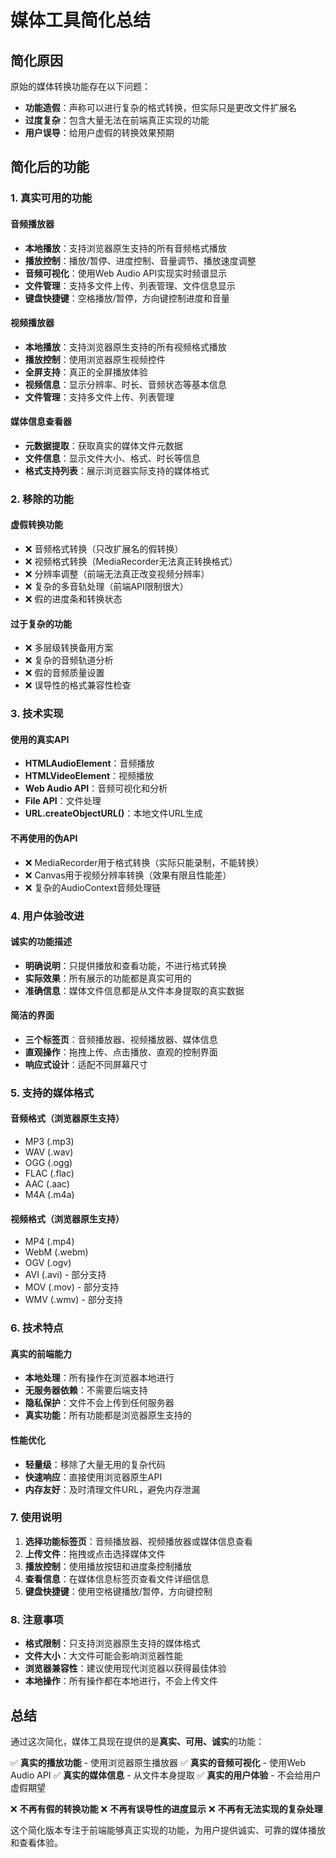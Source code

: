 # 媒体工具简化总结

## 简化原因

原始的媒体转换功能存在以下问题：
- **功能造假**：声称可以进行复杂的格式转换，但实际只是更改文件扩展名
- **过度复杂**：包含大量无法在前端真正实现的功能
- **用户误导**：给用户虚假的转换效果预期

## 简化后的功能

### 1. 真实可用的功能

#### 音频播放器
- **本地播放**：支持浏览器原生支持的所有音频格式播放
- **播放控制**：播放/暂停、进度控制、音量调节、播放速度调整
- **音频可视化**：使用Web Audio API实现实时频谱显示
- **文件管理**：支持多文件上传、列表管理、文件信息显示
- **键盘快捷键**：空格播放/暂停，方向键控制进度和音量

#### 视频播放器
- **本地播放**：支持浏览器原生支持的所有视频格式播放
- **播放控制**：使用浏览器原生视频控件
- **全屏支持**：真正的全屏播放体验
- **视频信息**：显示分辨率、时长、音频状态等基本信息
- **文件管理**：支持多文件上传、列表管理

#### 媒体信息查看器
- **元数据提取**：获取真实的媒体文件元数据
- **文件信息**：显示文件大小、格式、时长等信息
- **格式支持列表**：展示浏览器实际支持的媒体格式

### 2. 移除的功能

#### 虚假转换功能
- ❌ 音频格式转换（只改扩展名的假转换）
- ❌ 视频格式转换（MediaRecorder无法真正转换格式）
- ❌ 分辨率调整（前端无法真正改变视频分辨率）
- ❌ 复杂的多音轨处理（前端API限制很大）
- ❌ 假的进度条和转换状态

#### 过于复杂的功能
- ❌ 多层级转换备用方案
- ❌ 复杂的音频轨道分析
- ❌ 假的音频质量设置
- ❌ 误导性的格式兼容性检查

### 3. 技术实现

#### 使用的真实API
- **HTMLAudioElement**：音频播放
- **HTMLVideoElement**：视频播放
- **Web Audio API**：音频可视化和分析
- **File API**：文件处理
- **URL.createObjectURL()**：本地文件URL生成

#### 不再使用的伪API
- ❌ MediaRecorder用于格式转换（实际只能录制，不能转换）
- ❌ Canvas用于视频分辨率转换（效果有限且性能差）
- ❌ 复杂的AudioContext音频处理链

### 4. 用户体验改进

#### 诚实的功能描述
- **明确说明**：只提供播放和查看功能，不进行格式转换
- **实际效果**：所有展示的功能都是真实可用的
- **准确信息**：媒体文件信息都是从文件本身提取的真实数据

#### 简洁的界面
- **三个标签页**：音频播放器、视频播放器、媒体信息
- **直观操作**：拖拽上传、点击播放、直观的控制界面
- **响应式设计**：适配不同屏幕尺寸

### 5. 支持的媒体格式

#### 音频格式（浏览器原生支持）
- MP3 (.mp3)
- WAV (.wav)
- OGG (.ogg)
- FLAC (.flac)
- AAC (.aac)
- M4A (.m4a)

#### 视频格式（浏览器原生支持）
- MP4 (.mp4)
- WebM (.webm)
- OGV (.ogv)
- AVI (.avi) - 部分支持
- MOV (.mov) - 部分支持
- WMV (.wmv) - 部分支持

### 6. 技术特点

#### 真实的前端能力
- **本地处理**：所有操作在浏览器本地进行
- **无服务器依赖**：不需要后端支持
- **隐私保护**：文件不会上传到任何服务器
- **真实功能**：所有功能都是浏览器原生支持的

#### 性能优化
- **轻量级**：移除了大量无用的复杂代码
- **快速响应**：直接使用浏览器原生API
- **内存友好**：及时清理文件URL，避免内存泄漏

### 7. 使用说明

1. **选择功能标签页**：音频播放器、视频播放器或媒体信息查看
2. **上传文件**：拖拽或点击选择媒体文件
3. **播放控制**：使用播放按钮和进度条控制播放
4. **查看信息**：在媒体信息标签页查看文件详细信息
5. **键盘快捷键**：使用空格键播放/暂停，方向键控制

### 8. 注意事项

- **格式限制**：只支持浏览器原生支持的媒体格式
- **文件大小**：大文件可能会影响浏览器性能
- **浏览器兼容性**：建议使用现代浏览器以获得最佳体验
- **本地操作**：所有操作都在本地进行，不会上传文件

## 总结

通过这次简化，媒体工具现在提供的是**真实、可用、诚实**的功能：

✅ **真实的播放功能** - 使用浏览器原生播放器
✅ **真实的音频可视化** - 使用Web Audio API
✅ **真实的媒体信息** - 从文件本身提取
✅ **真实的用户体验** - 不会给用户虚假期望

❌ **不再有假的转换功能**
❌ **不再有误导性的进度显示**
❌ **不再有无法实现的复杂处理**

这个简化版本专注于前端能够真正实现的功能，为用户提供诚实、可靠的媒体播放和查看体验。